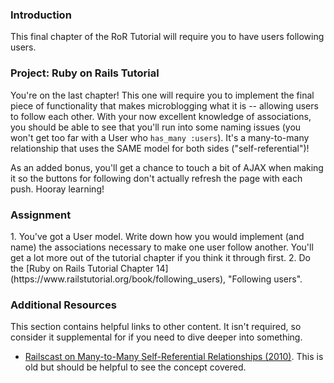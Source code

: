 ### Introduction

This final chapter of the RoR Tutorial will require you to have users following users.

### Project: Ruby on Rails Tutorial

You're on the last chapter!  This one will require you to implement the final piece of functionality that makes microblogging what it is -- allowing users to follow each other.  With your now excellent knowledge of associations, you should be able to see that you'll run into some naming issues (you won't get too far with a User who `has_many :users`).  It's a many-to-many relationship that uses the SAME model for both sides ("self-referential")!

As an added bonus, you'll get a chance to touch a bit of AJAX when making it so the buttons for following don't actually refresh the page with each push.  Hooray learning!

### Assignment

<div class="lesson-content__panel" markdown="1">
  1. You've got a User model.  Write down how you would implement (and name) the associations necessary to make one user follow another.  You'll get a lot more out of the tutorial chapter if you think it through first.
  2. Do the [Ruby on Rails Tutorial Chapter 14](https://www.railstutorial.org/book/following_users), "Following users".
</div>

### Additional Resources
This section contains helpful links to other content. It isn't required, so consider it supplemental for if you need to dive deeper into something.

* [Railscast on Many-to-Many Self-Referential Relationships (2010)](http://railscasts.com/episodes/163-self-referential-association?view=asciicast).  This is old but should be helpful to see the concept covered.
